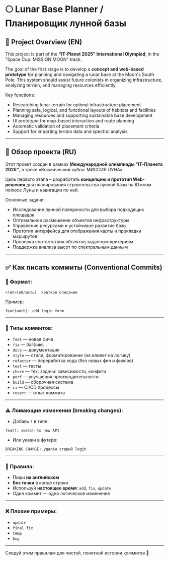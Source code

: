 # 🌕 Lunar Base Planner / Планировщик лунной базы

## 📘 Project Overview (EN)

This project is part of the **"IT-Planet 2025" International Olympiad**, in the "Space Cup: MISSION MOON" track.

The goal of the first stage is to develop a **concept and web-based prototype** for planning and navigating a lunar base at the Moon's South Pole. This system should assist future colonists in organizing infrastructure, analyzing terrain, and managing resources efficiently.

Key functions:
- Researching lunar terrain for optimal infrastructure placement
- Planning safe, logical, and functional layouts of habitats and facilities
- Managing resources and supporting sustainable base development
- UI prototype for map-based interaction and route planning
- Automatic validation of placement criteria
- Support for importing terrain data and spectral analysis

---

## 📗 Обзор проекта (RU)

Этот проект создан в рамках **Международной олимпиады "IT-Планета 2025"**, в треке «Космический кубок: МИССИЯ ЛУНА».

Цель первого этапа – разработать **концепцию и прототип Web-решения** для планирования строительства лунной базы на Южном полюсе Луны и навигации по ней.

Основные задачи:
- Исследование лунной поверхности для выбора подходящих площадок
- Оптимальное размещение объектов инфраструктуры
- Управление ресурсами и устойчивое развитие базы
- Прототип интерфейса для отображения карты и прокладки маршрутов
- Проверка соответствия объектов заданным критериям
- Поддержка анализа высот по спектральным данным

---
## ✅ Как писать коммиты (Conventional Commits)

### 📌 Формат:
```
<тип>(область): краткое описание
```
Пример:
```
feat(auth): add login form
```

---

### 🔖 Типы коммитов:
- `feat` — новая фича
- `fix` — багфикс
- `docs` — документация
- `style` — стили, форматирование (не влияет на логику)
- `refactor` — переработка кода (без новых фич и фиксов)
- `test` — тесты
- `chore` — тех. задачи: зависимости, конфиги
- `perf` — улучшения производительности
- `build` — сборочная система
- `ci` — CI/CD процессы
- `revert` — откат коммита

---

### ⚠️ Ломающие изменения (breaking changes):
- Добавь `!` в типе:
```
feat!: switch to new API
```
- Или укажи в футере:
```
BREAKING CHANGE: удалён старый login
```

---

### 📖 Правила:
- Пиши **на английском**
- **Без точки** в конце строки
- Используй **настоящее время**: `add`, `fix`, `update`
- Один коммит — одно логическое изменение

---

### ❌ Плохие примеры:
- `update`
- `final fix`
- `temp`
- `bug`

---

Следуй этим правилам для чистой, понятной истории коммитов 🚀

